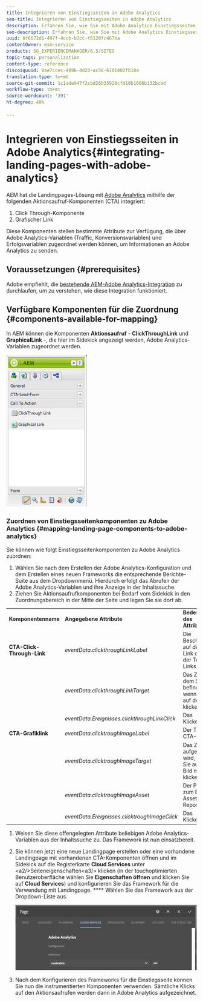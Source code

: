 ```yaml
---
title: Integrieren von Einstiegsseiten in Adobe Analytics
seo-title: Integrieren von Einstiegsseiten in Adobe Analytics
description: Erfahren Sie, wie Sie mit Adobe Analytics Einstiegsseiten integrieren können.
seo-description: Erfahren Sie, wie Sie mit Adobe Analytics Einstiegsseiten integrieren können.
uuid: 8f6672d1-497f-4ccb-b3cc-f6120fc467ba
contentOwner: msm-service
products: SG_EXPERIENCEMANAGER/6.5/SITES
topic-tags: personalization
content-type: reference
discoiquuid: 8ae7ccec-489b-4d20-ac56-6101402fb18a
translation-type: tm+mt
source-git-commit: 1c1ade947f2cbd26b35920cfd10b1666b132bcbd
workflow-type: tm+mt
source-wordcount: '391'
ht-degree: 48%

---
```



# Integrieren von Einstiegsseiten in Adobe Analytics{#integrating-landing-pages-with-adobe-analytics}

AEM hat die Landingpages-Lösung mit [Adobe Analytics](https://www.omniture.com/en/products/analytics/sitecatalyst) mithilfe der folgenden Aktionsaufruf-Komponenten (CTA) integriert:

1. Click Through-Komponente
1. Grafischer Link

Diese Komponenten stellen bestimmte Attribute zur Verfügung, die über Adobe Analytics-Variablen (Traffic, Konversionsvariablen) und Erfolgsvariablen zugeordnet werden können, um Informationen an Adobe Analytics zu senden.

## Voraussetzungen {#prerequisites}

Adobe empfiehlt, die [bestehende AEM-Adobe Analytics-Integration](/help/sites-administering/adobeanalytics.md) zu durchlaufen, um zu verstehen, wie diese Integration funktioniert.

## Verfügbare Komponenten für die Zuordnung {#components-available-for-mapping}

In AEM können die Komponenten **Aktionsaufruf** - **ClickThroughLink** und **GraphicalLink** -, die hier im Sidekick angezeigt werden, Adobe Analytics-Variablen zugeordnet werden.

![chlimage_1-21](assets/chlimage_1-21a.jpeg)

### Zuordnen von Einstiegsseitenkomponenten zu Adobe Analytics {#mapping-landing-page-components-to-adobe-analytics}

Sie können wie folgt Einstiegsseitenkomponenten zu Adobe Analytics zuordnen:

1. Wählen Sie nach dem Erstellen der Adobe Analytics-Konfiguration und dem Erstellen eines neuen Frameworks die entsprechende Berichte-Suite aus dem Dropdownmenü. Hierdurch erfolgt das Abrufen der Adobe Analytics-Variablen und ihre Anzeige in der Inhaltssuche.
1. Ziehen Sie Aktionsaufrufkomponenten bei Bedarf vom Sidekick in den Zuordnungsbereich in der Mitte der Seite und legen Sie sie dort ab.

<table>
 <tbody>
  <tr>
   <td><strong>Komponentenname</strong></td>
   <td><strong>Angegebene Attribute</strong></td>
   <td><strong>Bedeutung des Attributs</strong></td>
  </tr>
  <tr>
   <td><strong>CTA-Click-Through-Link</strong></td>
   <td><i>eventData.clickthroughLinkLabel</i> <br /> </td>
   <td>Die Beschriftung auf dem Link oder der Text des Links </td>
  </tr>
  <tr>
   <td><br type="_moz" /> </td>
   <td><i>eventData.clickthroughLinkTarget</i> <br /> </td>
   <td>Das Ziel, an dem Sie sich befinden, wenn Sie auf den Link klicken </td>
  </tr>
  <tr>
   <td><br type="_moz" /> </td>
   <td><i>eventData.Ereignisses.clickthroughLinkClick</i> <br /> </td>
   <td>Das Klickereignis </td>
  </tr>
  <tr>
   <td><strong>CTA-Grafiklink</strong></td>
   <td><i>eventData.clicktroughImageLabel</i> <br /> </td>
   <td>Der Titel des CTA-Bildes </td>
  </tr>
  <tr>
   <td><br type="_moz" /> </td>
   <td><i>eventData.clicktroughImageTarget</i> <br /> </td>
   <td>Das Ziel, das aufgerufen wird, wenn Sie auf das Bild mit Link klicken</td>
  </tr>
  <tr>
   <td><br type="_moz" /> </td>
   <td><i>eventData.clicktroughImageAsset</i> <br /> </td>
   <td>Der Pfad zum Bild-Asset im Repository </td>
  </tr>
  <tr>
   <td><br type="_moz" /> </td>
   <td><i>eventData.Ereignisses.clicktroughImageClick</i> <br /> </td>
   <td>Das Klickereignis</td>
  </tr>
 </tbody>
</table>

1. Weisen Sie diese offengelegten Attribute beliebigen Adobe Analytics-Variablen aus der Inhaltssuche zu. Das Framework ist nun einsatzbereit.
1. Sie können jetzt eine neue Landingpage erstellen oder eine vorhandene Landingpage mit vorhandenen CTA-Komponenten öffnen und im Sidekick auf die Registerkarte **Cloud Services** unter &lt;a2/>Seiteneigenschaften&lt;a3/> klicken (in der touchoptimierten Benutzeroberfläche wählen Sie **Eigenschaften öffnen** und klicken Sie auf **Cloud Services**) und konfigurieren Sie das Framework für die Verwendung mit Landingpage. **** Wählen Sie das Framework aus der Dropdown-Liste aus.

   ![chlimage_1-25](assets/chlimage_1-25a.png)

1. Nach dem Konfigurieren des Frameworks für die Einstiegsseite können Sie nun die instrumentierten Komponenten verwenden. Sämtliche Klicks auf den Aktionsaufrufen werden dann in Adobe Analytics aufgezeichnet.

